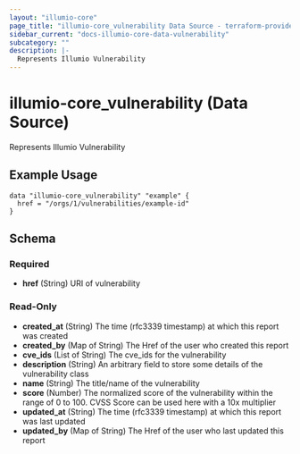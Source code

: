 ```yaml
---
layout: "illumio-core"
page_title: "illumio-core_vulnerability Data Source - terraform-provider-illumio-core"
sidebar_current: "docs-illumio-core-data-vulnerability"
subcategory: ""
description: |-
  Represents Illumio Vulnerability
---
```


# illumio-core_vulnerability (Data Source)

Represents Illumio Vulnerability

Example Usage
------------

```hcl
data "illumio-core_vulnerability" "example" {
  href = "/orgs/1/vulnerabilities/example-id"
}
```


## Schema

### Required

- **href** (String) URI of vulnerability

### Read-Only

- **created_at** (String) The time (rfc3339 timestamp) at which this report was created
- **created_by** (Map of String) The Href of the user who created this report
- **cve_ids** (List of String) The cve_ids for the vulnerability
- **description** (String) An arbitrary field to store some details of the vulnerability class
- **name** (String) The title/name of the vulnerability
- **score** (Number) The normalized score of the vulnerability within the range of 0 to 100. CVSS Score can be used here with a 10x multiplier
- **updated_at** (String) The time (rfc3339 timestamp) at which this report was last updated
- **updated_by** (Map of String) The Href of the user who last updated this report
